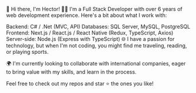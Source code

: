 👋 Hi there, I'm Hector!
👨‍💻 I'm a Full Stack Developer with over 6 years of web development experience. Here's a bit about what I work with:

Backend: C# / .Net (MVC, API)
Databases: SQL Server, MySQL, PostgreSQL
Frontend: Next.js / React.js / React Native (Redux, TypeScript, Axios)
Server-side: Node.js (Express with TypeScript)
🌐 I have a passion for technology, but when I'm not coding, you might find me traveling, reading, or playing sports.

🌍 I'm currently looking to collaborate with international companies, eager to bring value with my skills, and learn in the process.

Feel free to check out my repos and star ⭐ the ones you like!
